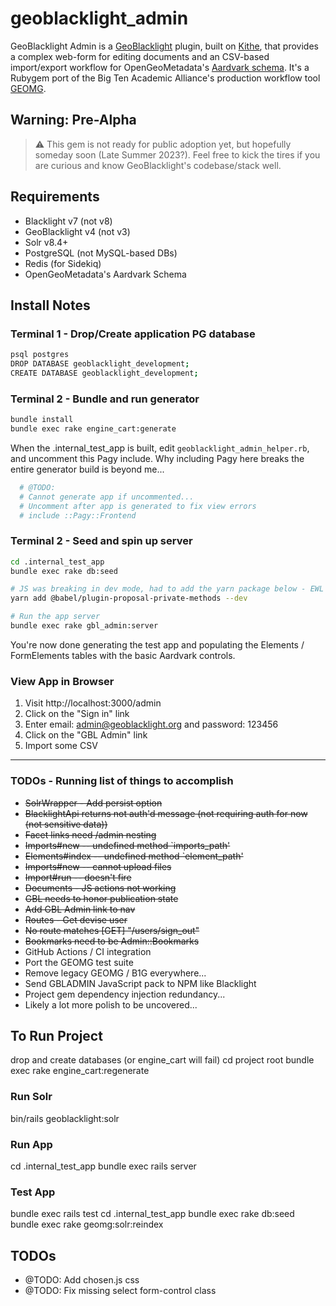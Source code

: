 # geoblacklight_admin

GeoBlacklight Admin is a [GeoBlacklight](https://github.com/geoblacklight/geoblacklight) plugin, built on [Kithe](https://github.com/sciencehistory/kithe), that provides a complex web-form for editing documents and an CSV-based import/export workflow for OpenGeoMetadata's [Aardvark schema](https://opengeometadata.org/ogm-aardvark/). It's a Rubygem port of the Big Ten Academic Alliance's production workflow tool [GEOMG](https://github.com/geobtaa/geomg).

## Warning: Pre-Alpha

> :warning: This gem is not ready for public adoption yet, but hopefully someday soon (Late Summer 2023?). Feel free to kick the tires if you are curious and know GeoBlacklight's codebase/stack well.

## Requirements

* Blacklight v7 (not v8)
* GeoBlacklight v4 (not v3)
* Solr v8.4+
* PostgreSQL (not MySQL-based DBs)
* Redis (for Sidekiq)
* OpenGeoMetadata's Aardvark Schema

## Install Notes

### Terminal 1 - Drop/Create application PG database
```bash
psql postgres
DROP DATABASE geoblacklight_development;
CREATE DATABASE geoblacklight_development;
```

### Terminal 2 - Bundle and run generator
```bash
bundle install
bundle exec rake engine_cart:generate
```

When the .internal_test_app is built, edit `geoblacklight_admin_helper.rb`, and uncomment this Pagy include. Why including Pagy here breaks the entire generator build is beyond me...

```bash
  # @TODO:
  # Cannot generate app if uncommented...
  # Uncomment after app is generated to fix view errors
  # include ::Pagy::Frontend
```

### Terminal 2 - Seed and spin up server
```bash
cd .internal_test_app
bundle exec rake db:seed

# JS was breaking in dev mode, had to add the yarn package below - EWL 6/5/23
yarn add @babel/plugin-proposal-private-methods --dev

# Run the app server
bundle exec rake gbl_admin:server
```

You're now done generating the test app and populating the Elements / FormElements tables with the basic Aardvark controls.

### View App in Browser

1. Visit http://localhost:3000/admin
2. Click on the "Sign in" link
3. Enter email: admin@geoblacklight.org and password: 123456
4. Click on the "GBL Admin" link
5. Import some CSV

-----

### TODOs - Running list of things to accomplish

* ~~SolrWrapper - Add persist option~~
* ~~BlacklightApi returns not auth'd message (not requiring auth for now (not sensitive data))~~
* ~~Facet links need /admin nesting~~
* ~~Imports#new -- undefined method `imports_path'~~
* ~~Elements#index -- undefined method `element_path'~~
* ~~Imports#new -- cannot upload files~~
* ~~Import#run -- doesn't fire~~
* ~~Documents - JS actions not working~~
* ~~GBL needs to honor publication state~~
* ~~Add GBL Admin link to nav~~
* ~~Routes - Get devise user~~
* ~~No route matches [GET] "/users/sign_out"~~
* ~~Bookmarks need to be Admin::Bookmarks~~
* GitHub Actions / CI integration
* Port the GEOMG test suite
* Remove legacy GEOMG / B1G everywhere...
* Send GBLADMIN JavaScript pack to NPM like Blacklight
* Project gem dependency injection redundancy...
* Likely a lot more polish to be uncovered...


## To Run Project
drop and create databases (or engine_cart will fail)
cd project root
bundle exec rake engine_cart:regenerate

### Run Solr
bin/rails geoblacklight:solr

### Run App
cd .internal_test_app
bundle exec rails server

### Test App
bundle exec rails test
cd .internal_test_app
bundle exec rake db:seed
bundle exec rake geomg:solr:reindex

## TODOs
* @TODO: Add chosen.js css
* @TODO: Fix missing select form-control class
